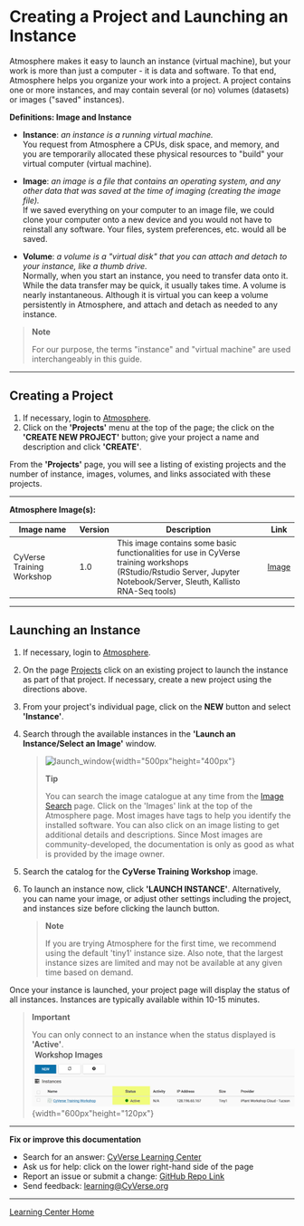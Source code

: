 # Creating a Project and Launching an Instance

Atmosphere makes it easy to launch an instance (virtual machine), but
your work is more than just a computer - it is data and software. To
that end, Atmosphere helps you organize your work into a project. A
project contains one or more instances, and may contain several (or no)
volumes (datasets) or images ("saved" instances).

**Definitions: Image and Instance**

- **Instance**: *an instance is a running virtual machine.* <br>
    You request from Atmosphere a CPUs, disk space, and memory, and you are
    temporarily allocated these physical resources to "build" your
    virtual computer (virtual machine).

- **Image**: *an image is a file that contains an operating system, and any other data that was saved at the time of imaging (creating the image file).* <br>
    If we saved everything on your computer to an image file,
    we could clone your computer onto a new device and you would not
    have to reinstall any software. Your files, system preferences,
    etc. would all be saved.

- **Volume**: *a volume is a "virtual disk" that you can attach and detach to your instance, like a thumb drive.* <br>
    Normally, when you start an instance, you need to transfer data onto it. While the data
    transfer may be quick, it usually takes time. A volume is nearly
    instantaneous. Although it is virtual you can keep a volume
    persistently in Atmosphere, and attach and detach as needed to
    any instance.

> **Note**
>
> For our purpose, the terms "instance" and "virtual machine" are used interchangeably in this guide.

------------------------------------------------------------------------

## Creating a Project

1.  If necessary, login to [Atmosphere](https://atmo.cyverse.org/application/images).
2.  Click on the **'Projects'** menu at the top of the page; the click
    on the **'CREATE NEW PROJECT'** button; give your project a name and
    description and click **'CREATE'**.

From the **'Projects'** page, you will see a listing of existing projects
and the number of instance, images, volumes, and links associated with
these projects.

------------------------------------------------------------------------

**Atmosphere Image(s):**

| Image name | Version | Description | Link |
| --- | --- | --- | --- |
| CyVerse Training Workshop | 1.0 | This image contains some basic functionalities for use in CyVerse training workshops <br> (RStudio/Rstudio Server, Jupyter Notebook/Server, Sleuth, Kallisto RNA-Seq tools) | [Image](https://atmo.cyverse.org/application/images/1467) |

------------------------------------------------------------------------

## Launching an Instance

1.  If necessary, login to [Atmosphere](https://atmo.cyverse.org/application/images).

2.  On the page [Projects](https://atmo.cyverse.org/application/projects) click on an existing project to launch the instance as
    part of that project. If necessary, create a new project using the directions above.

3.  From your project's individual page, click on the **NEW** button
    and select **'Instance'**.

4.  Search through the available instances in the **'Launch an
    Instance/Select an Image'** window.

    > ![launch_window](atmosphere/launch_window.png){width="500px"height="400px"}
    >
    > **Tip**
    >
    > You can search the image catalogue at any time from the [Image Search](https://atmo.cyverse.org/application/images/search) page.
    > Click on the 'Images' link at the top of the Atmosphere page.
    > Most images have tags to help you identify the installed software.
    > You can also click on an image listing to get additional details
    > and descriptions. Since Most images are community-developed, the
    > documentation is only as good as what is provided by the image
    > owner.

5.  Search the catalog for the **CyVerse Training Workshop** image.

6.  To launch an instance now, click **'LAUNCH INSTANCE'**. Alternatively,
    you can name your image, or adjust other settings including the
    project, and instances size before clicking the launch button.

    > **Note**
    >
    > If you are trying Atmosphere for the first time, we recommend
    > using the default 'tiny1' instance size. Also note, that the
    > largest instance sizes are limited and may not be available at any
    > given time based on demand.

Once your instance is launched, your project page will display the
status of all instances. Instances are typically available within 10-15
minutes.

> **Important**
>
> You can only connect to an instance when the status displayed is **'Active'**.
> ![instance_status](./assets/atmosphere/instance_status.png){width="600px"height="120px"}

------------------------------------------------------------------------

**Fix or improve this documentation**

-   Search for an answer: [CyVerse Learning Center](https://learning.cyverse.org/en/latest/)
-   Ask us for help: click on the lower right-hand side of the page
-   Report an issue or submit a change: [GitHub Repo Link](https://github.com/CyVerse-learning-materials/atmosphere_guide/tree/mkdocs)
-   Send feedback: [learning@CyVerse.org](learning@CyVerse.org)

------------------------------------------------------------------------

[Learning Center Home](http://learning.cyverse.org/)
